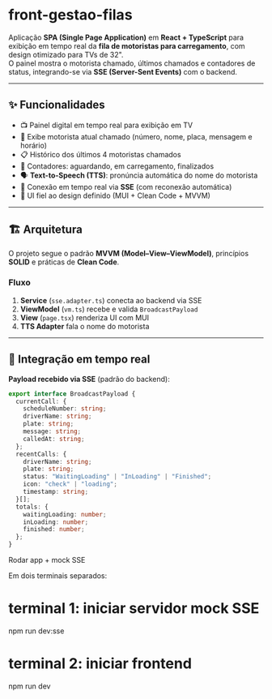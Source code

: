 # front-gestao-filas

Aplicação **SPA (Single Page Application)** em **React + TypeScript** para exibição em tempo real da **fila de motoristas para carregamento**, com design otimizado para TVs de 32".  
O painel mostra o motorista chamado, últimos chamados e contadores de status, integrando-se via **SSE (Server-Sent Events)** com o backend.

---

## ✨ Funcionalidades

- 📺 Painel digital em tempo real para exibição em TV
- 🔔 Exibe motorista atual chamado (número, nome, placa, mensagem e horário)
- 📋 Histórico dos últimos 4 motoristas chamados
- 🔢 Contadores: aguardando, em carregamento, finalizados
- 🗣️ **Text-to-Speech (TTS)**: pronúncia automática do nome do motorista
- 🔄 Conexão em tempo real via **SSE** (com reconexão automática)
- 🎨 UI fiel ao design definido (MUI + Clean Code + MVVM)

---

## 🏗️ Arquitetura

O projeto segue o padrão **MVVM (Model–View–ViewModel)**, princípios **SOLID** e práticas de **Clean Code**.


### Fluxo
1. **Service** (`sse.adapter.ts`) conecta ao backend via SSE  
2. **ViewModel** (`vm.ts`) recebe e valida `BroadcastPayload`  
3. **View** (`page.tsx`) renderiza UI com MUI  
4. **TTS Adapter** fala o nome do motorista  

---

## 📡 Integração em tempo real

**Payload recebido via SSE** (padrão do backend):

```ts
export interface BroadcastPayload {
  currentCall: {
    scheduleNumber: string;
    driverName: string;
    plate: string;
    message: string;
    calledAt: string;
  };
  recentCalls: {
    driverName: string;
    plate: string;
    status: "WaitingLoading" | "InLoading" | "Finished";
    icon: "check" | "loading";
    timestamp: string;
  }[];
  totals: {
    waitingLoading: number;
    inLoading: number;
    finished: number;
  };
}
```

Rodar app + mock SSE

Em dois terminais separados:

# terminal 1: iniciar servidor mock SSE
npm run dev:sse

# terminal 2: iniciar frontend
npm run dev
